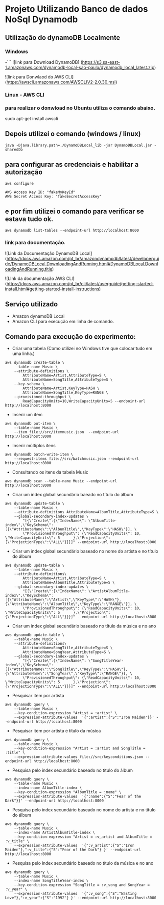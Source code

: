 # Projeto Utilizando Banco de dados NoSql Dynamodb

## Utilização do dynamoDB Localmente

### Windows
-```
![link para Download DynamoDB] (https://s3.sa-east-1.amazonaws.com/dynamodb-local-sao-paulo/dynamodb_local_latest.zip)

![link para Donwlaod do AWS CLI] (https://awscli.amazonaws.com/AWSCLIV2-2.0.30.msi)

### Linux - AWS CLI 
### para realizar o donwload no Ubuntu utiliza o comando abaixo.
sudo apt-get install awscli

## Depois utilizei o comando (windows / linux)

```
java -Djava.library.path=./DynamoDBLocal_lib -jar DynamoDBLocal.jar -sharedDb
```

## para configurar as credenciais e habilitar a autorização

```
aws configure
```

```
AWS Access Key ID: "fakeMyKeyId"
AWS Secret Access Key: "fakeSecretAccessKey"
```

## e por fim utilizei o comando para verificar se estava tudo ok.

```
aws dynamodb list-tables --endpoint-url http://localhost:8000
```

### link para documentação.

![Link da Documentação DynamoDB Local] (https://docs.aws.amazon.com/pt_br/amazondynamodb/latest/developerguide/DynamoDBLocal.DownloadingAndRunning.html#DynamoDBLocal.DownloadingAndRunning.title)

![LInk da documentação AWS CLI] (https://docs.aws.amazon.com/pt_br/cli/latest/userguide/getting-started-install.html#getting-started-install-instructions)



## Serviço utilizado

- Amazon dynamoDB Local 
- Amazon CLI para execução em linha de comando. 

## Comando para execução do experimento:

- Criar uma tabela (Como utilizei no Windows tive que colocar tudo em uma linha.)

```
aws dynamodb create-table \
    --table-name Music \
    --attribute-definitions \
        AttributeName=Artist,AttributeType=S \
        AttributeName=SongTitle,AttributeType=S \
    --key-schema \
        AttributeName=Artist,KeyType=HASH \
        AttributeName=SongTitle,KeyType=RANGE \
    --provisioned-throughput \
        ReadCapacityUnits=10,WriteCapacityUnits=5 --endpoint-url http://localhost:8000
```

- Inserir um item

```
aws dynamodb put-item \
    --table-name Music \
    --item file://src/itemmusic.json  --endpoint-url http://localhost:8000
```

- Inserir múltiplos itens
```
aws dynamodb batch-write-item \
    --request-items file://src/batchmusic.json --endpoint-url http://localhost:8000
```

- Consultando os itens da tabela Music
```
aws dynamodb scan --table-name Music --endpoint-url http://localhost:8000
```

- Criar um index global secundário baeado no título do álbum  
```
aws dynamodb update-table \
    --table-name Music \
    --attribute-definitions AttributeName=AlbumTitle,AttributeType=S \
    --global-secondary-index-updates \
        "[{\"Create\":{\"IndexName\": \"AlbumTitle-index\",\"KeySchema\":[{\"AttributeName\":\"AlbumTitle\",\"KeyType\":\"HASH\"}], \
        \"ProvisionedThroughput\": {\"ReadCapacityUnits\": 10, \"WriteCapacityUnits\": 5      },\"Projection\":{\"ProjectionType\":\"ALL\"}}}]" --endpoint-url http://localhost:8000
```


- Criar um index global secundário baseado no nome do artista e no título do álbum
```
aws dynamodb update-table \
    --table-name Music \
    --attribute-definitions\
        AttributeName=Artist,AttributeType=S \
        AttributeName=AlbumTitle,AttributeType=S \
    --global-secondary-index-updates \
        "[{\"Create\":{\"IndexName\": \"ArtistAlbumTitle-index\",\"KeySchema\":[{\"AttributeName\":\"Artist\",\"KeyType\":\"HASH\"}, {\"AttributeName\":\"AlbumTitle\",\"KeyType\":\"RANGE\"}], \
        \"ProvisionedThroughput\": {\"ReadCapacityUnits\": 10, \"WriteCapacityUnits\": 5      },\"Projection\":{\"ProjectionType\":\"ALL\"}}}]" --endpoint-url http://localhost:8000
```

- Criar um index global secundário baseado no título da música e no ano
```
aws dynamodb update-table \
    --table-name Music \
    --attribute-definitions\
        AttributeName=SongTitle,AttributeType=S \
        AttributeName=SongYear,AttributeType=S \
    --global-secondary-index-updates \
        "[{\"Create\":{\"IndexName\": \"SongTitleYear-index\",\"KeySchema\":[{\"AttributeName\":\"SongTitle\",\"KeyType\":\"HASH\"}, {\"AttributeName\":\"SongYear\",\"KeyType\":\"RANGE\"}], \
        \"ProvisionedThroughput\": {\"ReadCapacityUnits\": 10, \"WriteCapacityUnits\": 5      },\"Projection\":{\"ProjectionType\":\"ALL\"}}}]" --endpoint-url http://localhost:8000
```

- Pesquisar item por artista
```
aws dynamodb query \
    --table-name Music \
    --key-condition-expression "Artist = :artist" \
    --expression-attribute-values  '{":artist":{"S":"Iron Maiden"}}' --endpoint-url http://localhost:8000
```

- Pesquisar item por artista e título da música
```
aws dynamodb query \
    --table-name Music \
    --key-condition-expression "Artist = :artist and SongTitle = :title" \
    --expression-attribute-values file://src/keyconditions.json --endpoint-url http://localhost:8000
```

- Pesquisa pelo index secundário baseado no título do álbum
```
aws dynamodb query \
    --table-name Music \
    --index-name AlbumTitle-index \
    --key-condition-expression "AlbumTitle = :name" \
    --expression-attribute-values  '{":name":{"S":"Fear of the Dark"}}' --endpoint-url http://localhost:8000
```

- Pesquisa pelo index secundário baseado no nome do artista e no título do álbum
```
aws dynamodb query \
    --table-name Music \
    --index-name ArtistAlbumTitle-index \
    --key-condition-expression "Artist = :v_artist and AlbumTitle = :v_title" \
    --expression-attribute-values  '{":v_artist":{"S":"Iron Maiden"},":v_title":{"S":"Fear of the Dark"} }' --endpoint-url http://localhost:8000
```

- Pesquisa pelo index secundário baseado no título da música e no ano
```
aws dynamodb query \
    --table-name Music \
    --index-name SongTitleYear-index \
    --key-condition-expression "SongTitle = :v_song and SongYear = :v_year" \
    --expression-attribute-values  '{":v_song":{"S":"Wasting Love"},":v_year":{"S":"1992"} }' --endpoint-url http://localhost:8000
```